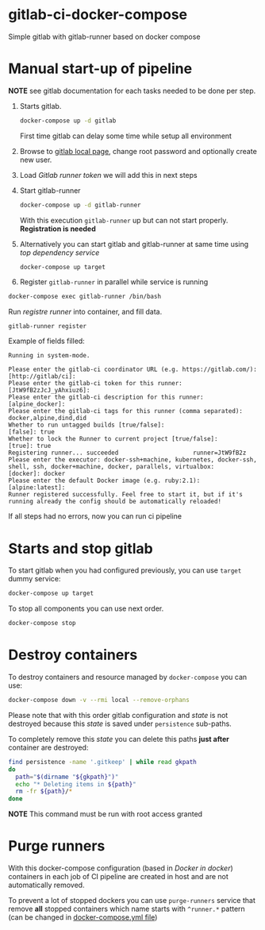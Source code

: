 # gitlab-ci-docker-compose
Simple gitlab with gitlab-runner based on docker compose

# Manual start-up of pipeline

**NOTE** see gitlab documentation for each tasks needed to be done per step.

1. Starts gitlab.

   ```bash
   docker-compose up -d gitlab
   ```

   First time gitlab can delay some time while setup all environment

1. Browse to [gitlab local page](http://localhost:9080), change root password
   and optionally create new user.

1. Load _Gitlab runner token_ we will add this in next steps

1. Start gitlab-runner

   ```bash
   docker-compose up -d gitlab-runner
   ```

   With this execution `gitlab-runner` up but can not start properly.
   **Registration is needed**

1. Alternatively you can start gitlab and gitlab-runner at same time using _top
   dependency service_

   ```
   docker-compose up target
   ```

1. Register `gitlab-runner` in parallel while service is running

  ```bash
  docker-compose exec gitlab-runner /bin/bash
  ```

  Run _registre runner_ into container, and fill data.

  ```bash
  gitlab-runner register
  ```

  Example of fields filled:

  ```
  Running in system-mode.

  Please enter the gitlab-ci coordinator URL (e.g. https://gitlab.com/):
  [http://gitlab/ci]:
  Please enter the gitlab-ci token for this runner:
  [JtW9fB2zJcJ_yAhxiuz6]:
  Please enter the gitlab-ci description for this runner:
  [alpine_docker]:
  Please enter the gitlab-ci tags for this runner (comma separated):
  docker,alpine,dind,did
  Whether to run untagged builds [true/false]:
  [false]: true
  Whether to lock the Runner to current project [true/false]:
  [true]: true
  Registering runner... succeeded                     runner=JtW9fB2z
  Please enter the executor: docker-ssh+machine, kubernetes, docker-ssh, shell, ssh, docker+machine, docker, parallels, virtualbox:
  [docker]: docker
  Please enter the default Docker image (e.g. ruby:2.1):
  [alpine:latest]:
  Runner registered successfully. Feel free to start it, but if it's running already the config should be automatically reloaded!
  ```

If all steps had no errors, now you can run ci pipeline

# Starts and stop gitlab

To start gitlab when you had configured previously, you can use `target` dummy service:

```bash
docker-compose up target
```

To stop all components you can use next order.

```bash
docker-compose stop
```

# Destroy containers

To destroy containers and resource managed by `docker-compose` you can use:

```bash
docker-compose down -v --rmi local --remove-orphans
```

Please note that with this order gitlab configuration and _state_ is not
destroyed because this _state_ is saved under `persistence` sub-paths.

To completely remove this _state_ you can delete this paths **just after**
container are destroyed:

```bash
find persistence -name '.gitkeep' | while read gkpath
do
  path="$(dirname "${gkpath}")"
  echo "* Deleting items in ${path}"
  rm -fr ${path}/*
done
```

**NOTE** This command must be run with root access granted

# Purge runners

With this docker-compose configuration (based in _Docker in docker_) containers
in each job of CI pipeline are created in host and are not automatically
removed.

To prevent a lot of stopped dockers you can use `purge-runners` service that
remove **all** stopped containers which name starts with `^runner.*` pattern
(can be changed in [docker-compose.yml file](./docker-compose.yaml))
